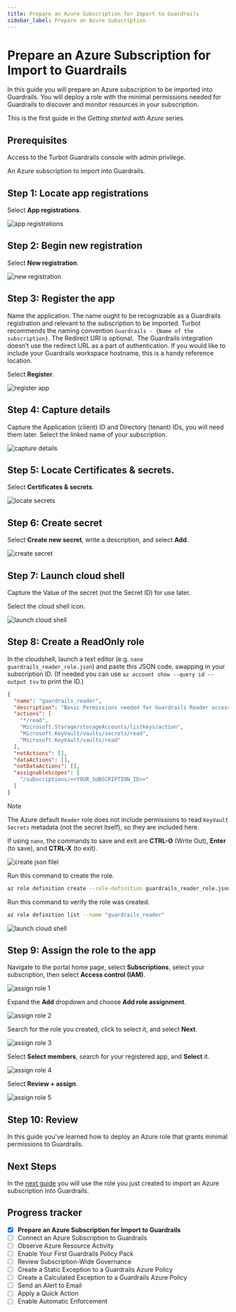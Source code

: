 ```yaml
---
title: Prepare an Azure Subscription for Import to Guardrails
sidebar_label: Prepare an Azure Subscription
---
```


# Prepare an Azure Subscription for Import to Guardrails

In this guide you will prepare an Azure subscription to be imported into Guardrails. You will deploy a role with the minimal permissions needed for Guardrails to discover and monitor resources in your subscription.

This is the first guide in the *Getting started with Azure* series.

## Prerequisites

Access to the Turbot Guardrails console with admin privilege.

An Azure subscription to import into Guardrails.

## Step 1: Locate app registrations

Select **App registrations**.

<p><img alt="app registrations" src="/images/docs/guardrails/getting-started/getting-started-azure/prepare-subscription/locate-app-registrations.png"/></p>

## Step 2: Begin new registration

Select **New registration**.

<p><img alt="new registration" src="/images/docs/guardrails/getting-started/getting-started-azure/prepare-subscription/new-registration.png"/></p>

## Step 3: Register the app

Name the application. The name ought to be recognizable as a Guardrails registration and relevant to the subscription to be imported. Turbot recommends the naming convention `Guardrails - {Name of the subscription}`. The Redirect URI is optional.  The Guardrails integration doesn’t use the redirect URL as a part of authentication. If you would like to include your Guardrails workspace hostname, this is a handy reference location.   

Select **Register**.

<p><img alt="register app" src="/images/docs/guardrails/getting-started/getting-started-azure/prepare-subscription/name-and-create.png"/></p>

## Step 4: Capture details

Capture the Application (client) ID and Directory (tenant) IDs, you will need them later. Select the linked name of your subscription.

<p><img alt="capture details" src="/images/docs/guardrails/getting-started/getting-started-azure/prepare-subscription/registered-app.png"/></p>

## Step 5: Locate Certificates & secrets.

Select **Certificates & secrets**.

<p><img alt="locate secrets" src="/images/docs/guardrails/getting-started/getting-started-azure/prepare-subscription/secrets-1.png"/></p>

## Step 6: Create secret

Select **Create new secret**, write a description, and select **Add**.

<p><img alt="create secret" src="/images/docs/guardrails/getting-started/getting-started-azure/prepare-subscription/secrets-2.png"/></p>

## Step 7: Launch cloud shell

Capture the Value of the secret (not the Secret ID) for use later.

Select the cloud shell icon.

<p><img alt="launch cloud shell" src="/images/docs/guardrails/getting-started/getting-started-azure/prepare-subscription/cloudshell-1.png"/></p>

## Step 8: Create a ReadOnly role

In the cloudshell, launch a text editor (e.g. `nano guardrails_reader_role.json`) and paste this JSON code, swapping in your subscription ID. (If needed you can use `az account show --query id --output tsv` to print the ID.) 

```json
{
  "name": "guardrails_reader",
  "description": "Basic Permissions needed for Guardrails Reader access",
  "actions": [
    "*/read",
    "Microsoft.Storage/storageAccounts/listkeys/action",
    "Microsoft.KeyVault/vaults/secrets/read",
    "Microsoft.KeyVault/vaults/read"
  ],
  "notActions": [],
  "dataActions": [],
  "notDataActions": [],
  "assignableScopes": [
    "/subscriptions/<<YOUR_SUBSCRIPTION_ID>>"
  ]
}
```

> [!NOTE]
> The Azure default `Reader` role does not include permissions to read `KeyVault Secrets` metadata (not the secret itself), so they are included here.

If using `nano`, the commands to save and exit are **CTRL-O** (Write Out), **Enter** (to save), and **CTRL-X** (to exit).

<p><img alt="create json filel" src="/images/docs/guardrails/getting-started/getting-started-azure/prepare-subscription/cloudshell-2.png"/></p>


Run this command to create the role.  

```bash
az role definition create --role-definition guardrails_reader_role.json  
```

Run this command to verify the role was created.

```bash
az role definition list --name "guardrails_reader"
```

<p><img alt="launch cloud shell" src="/images/docs/guardrails/getting-started/getting-started-azure/prepare-subscription/cloudshell-3.png"/></p>

## Step 9: Assign the role to the app

Navigate to the portal home page, select **Subscriptions**, select your subscription, then select **Access control (IAM)**.

<p><img alt="assign role 1" src="/images/docs/guardrails/getting-started/getting-started-azure/prepare-subscription/assign-role-1.png"/></p>

Expand the **Add** dropdown and choose **Add role assignment**.

<p><img alt="assign role 2" src="/images/docs/guardrails/getting-started/getting-started-azure/prepare-subscription/assign-role-2.png"/></p>

Search for the role you created, click to select it, and select **Next**.

<p><img alt="assign role 3" src="/images/docs/guardrails/getting-started/getting-started-azure/prepare-subscription/assign-role-3.png"/></p>

Select **Select members**, search for your registered app, and **Select** it.

<p><img alt="assign role 4" src="/images/docs/guardrails/getting-started/getting-started-azure/prepare-subscription/assign-role-4.png"/></p>

Select **Review + assign**.

<p><img alt="assign role 5" src="/images/docs/guardrails/getting-started/getting-started-azure/prepare-subscription/assign-role-5.png"/></p>

## Step 10: Review

In this guide you've learned how to deploy an Azure role that grants minimal permissions to Guardrails.

## Next Steps

In the [next guide](/guardrails/docs/getting-started/getting-started-azure/connect-subscription) you will use the role you just created to import an Azure subscription into Guardrails.


## Progress tracker

- [x] **Prepare an Azure Subscription for Import to Guardrails**
- [ ] Connect an Azure Subscription to Guardrails
- [ ] Observe Azure Resource Activity
- [ ] Enable Your First Guardrails Policy Pack
- [ ] Review Subscription-Wide Governance
- [ ] Create a Static Exception to a Guardrails Azure Policy
- [ ] Create a Calculated Exception to a Guardrails Azure Policy
- [ ] Send an Alert to Email
- [ ] Apply a Quick Action
- [ ] Enable Automatic Enforcement
